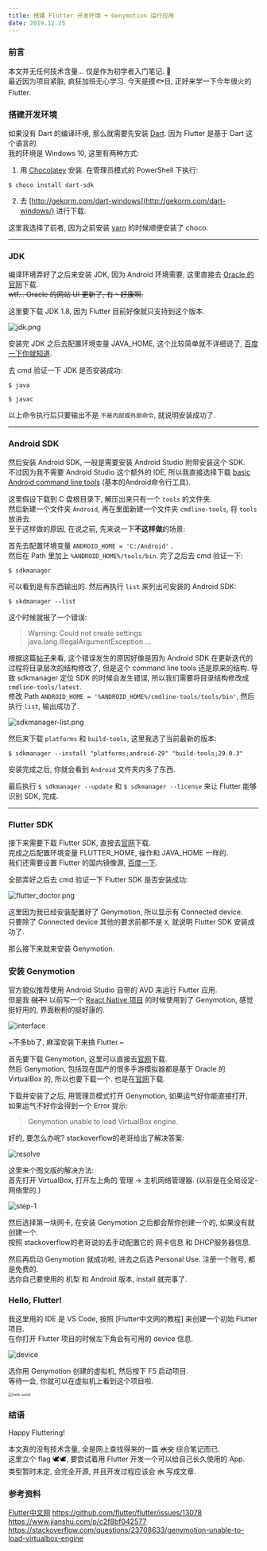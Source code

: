 ```yaml
---
title: 搭建 Flutter 开发环境 + Genymotion 运行应用
date: 2019.12.25
---
```




### 前言

本文并无任何技术含量... 仅是作为初学者入门笔记. :snail:<br>
最近因为项目紧脏, 疯狂加班无心学习. 今天是摸:fish:日, 正好来学一下今年很火的 Flutter.<br>



### 搭建开发环境

如果没有 Dart 的编译环境, 那么就需要先安装 [Dart](https://dart.dev). 因为 Flutter 是基于 Dart 这个语言的.<br>
我的环境是 Windows 10, 这里有两种方式:

1) 用 [Chocolatey](https://chocolatey.org/) 安装.
在管理员模式的 PowerShell 下执行:
```shell
$ choco install dart-sdk
```
2) 去 [http://gekorm.com/dart-windows](http://gekorm.com/dart-windows/) 进行下载.

这里我选择了前者, 因为之前安装 [yarn](https://yarnpkg.com/) 的时候顺便安装了 choco.

---
### JDK

编译环境弄好了之后来安装 JDK, 因为 Android 环境需要, 这里直接去 [Oracle 的官网](https://www.oracle.com/java/technologies/javase-downloads.html)下载.<br>
 ~~wtf... Oracle 的网站 UI 更新了, 有丶好康啊.~~

这里要下载 JDK 1.8, 因为 Flutter 目前好像就只支持到这个版本.

![jdk.png](https://i.loli.net/2020/05/14/knRFgTB2Wav9ohJ.png)

安装完 JDK 之后去配置环境变量 JAVA_HOME, 这个比较简单就不详细说了, [百度一下你就知道](https://www.baidu.com/s?word=JAVA_HOME&tn=92583360_hao_pg&ie=utf-8&ssl_sample=normal).

去 cmd 验证一下 JDK 是否安装成功:
```shell
$ java
```
```shell
$ javac
```
以上命令执行后只要输出不是 `不是内部或外部命令`, 就说明安装成功了.

---
### Android SDK

然后安装 Android SDK, 一般是需要安装 Android Studio 附带安装这个 SDK.<br>
不过因为我不需要 Android Studio 这个额外的 IDE, 所以我直接选择下载 [basic Android command line tools](https://developer.android.google.cn/studio) (基本的Android命令行工具).

这里假设下载到 C 盘根目录下, 解压出来只有一个 `tools` 的文件夹.<br>
然后新建一个文件夹 `Android`, 再在里面新建一个文件夹 `cmdline-tools`, 将 `tools` 放进去.<br>
至于这样做的原因, 在说之前, 先来说一下**不这样做**的场景:

首先去配置环境变量 `ANDROID_HOME = 'C:/Android'` .<br>
然后在 Path 里加上 `%ANDROID_HOME%/tools/bin`. 完了之后去 cmd 验证一下:

```shell
$ sdkmanager
```
可以看到是有东西输出的. 然后再执行 `list` 来列出可安装的 Android SDK:
```
$ skdmanager --list
```
这个时候就报了一个错误:
> Warning: Could not create settings
> java.lang.IllegalArgumentException
> ...

根据这篇[帖子](https://stackoverflow.com/questions/60440509/android-command-line-tools-sdkmanager-always-shows-warning-could-not-create-se)来看, 这个错误发生的原因好像是因为 Android SDK 在更新迭代的过程将目录层次的结构修改了, 但是这个 command line tools 还是原来的结构. 导致 sdkmanager 定位 SDK 的时候会发生错误, 所以我们需要将目录结构修改成 `cmdline-tools/latest`. <br>
修改 Path `ANDROID_HOME = '%ANDROID_HOME%/cmdline-tools/tools/bin'`, 然后执行 `list`, 输出成功了.

![sdkmanager-list.png](https://i.loli.net/2020/05/14/FTAxbZQSrhROfgj.png)

然后来下载 `platforms` 和 `build-tools`, 这里我选了当前最新的版本:
```shell
$ sdkmanager --install "platforms;android-29" "build-tools;29.0.3"
```
安装完成之后, 你就会看到 `Android` 文件夹内多了东西.

最后执行 `$ sdkmanager --update` 和 `$ sdkmanager --license` 来让 Flutter 能够识别 SDK, 完成.

---
### Flutter SDK

接下来需要下载 Flutter SDK, 直接去[官网](https://flutter.dev/docs/get-started/install/windows)下载.<br>
完成之后配置环境变量 FLUTTER_HOME, 操作和 JAVA_HOME 一样的.<br>
我们还需要设置 Flutter 的国内镜像源, [百度一下](https://www.baidu.com/s?word=Flutter+%E5%9B%BD%E5%86%85%E9%95%9C%E5%83%8F&tn=92583360_hao_pg&ie=utf-8&ssl_sample=normal).

全部弄好之后去 cmd 验证一下 Flutter SDK 是否安装成功:

![flutter_doctor.png](https://i.loli.net/2020/05/14/G2sBAy3QPgKd7ft.png)

这里因为我已经安装配置好了 Genymotion, 所以显示有 Connected device.<br>
只要除了 Connected device 其他的要求前都不是 `X`, 就说明 Flutter SDK 安装成功了. 

那么接下来就来安装 Genymotion.



### 安装 Genymotion

官方貌似推荐使用 Android Studio 自带的 AVD 来运行 Flutter 应用. <br>
但是我 ~~就不!~~  以前写一个 [React Native 项目](https://github.com/glitchboyl/ohce) 的时候使用到了 Genymotion, 感觉挺好用的, 界面粉粉的挺好康的.  

![interface](https://i.loli.net/2019/12/25/DtsNvLugZ3kqSoh.png)

~不多bb了, 麻溜安装下来搞 Flutter.~

首先要下载 Genymotion, 这里可以直接去[官网](https://www.genymotion.com/download/)下载.<br>
然后 Genymotion, 包括现在国产的很多手游模拟器都是基于 Oracle 的 VirtualBox 的, 所以也要下载一个. 也是在[官网](https://www.virtualbox.org/wiki/Downloads)下载.

下载并安装了之后, 用管理员模式打开 Genymotion, 如果运气好你能直接打开,<br>
如果运气不好你会得到一个 Error 提示:

> Genymotion unable to load VirtualBox engine.

好的, 要怎么办呢? stackoverflow的老哥给出了解决答案:

![resolve](https://i.loli.net/2019/12/25/PcsVOM6zFE395lp.png)

这里来个图文版的解决方法:<br>
首先打开 VirtualBox, 打开左上角的 管理 -> 主机网络管理器. (以前是在全局设定-网络里的.)

![step-1](https://i.loli.net/2019/12/25/HgbcTVDs8woWqfR.png)

然后选择第一块网卡, 在安装 Genymotion 之后都会帮你创建一个的, 如果没有就创建一个. <br>
按照 stackoverflow的老哥说的去手动配置它的 网卡信息 和 DHCP服务器信息.

然后再启动 Genymotion 就成功啦, 进去之后选 Personal Use. 注册一个账号, 都是免费的.<br>
选你自己要使用的 机型 和 Android 版本, install 就完事了.



### Hello, Flutter!

我这里用的 IDE 是 VS Code, 按照 [Flutter中文网的教程] 来创建一个初始 Flutter 项目.<br>
在你打开 Flutter 项目的时候左下角会有可用的 device 信息.

![device](https://i.loli.net/2019/12/25/3658jJKOZVSCYQU.png)

选你用 Genymotion 创建的虚拟机, 然后按下 F5 启动项目. <br>
等待一会, 你就可以在虚拟机上看到这个项目啦.

<img src="https://i.loli.net/2019/12/25/kz8gYyrqf7nE1mi.png" alt="hello world" style="zoom:50%;" />

### 结语

Happy Fluttering!

本文真的没有技术含量, 全是网上查找得来的一篇 ~~水文~~ 综合笔记而已.<br>
这里立个 flag 🕊️🕊️, 要尝试着用 Flutter 开发一个可以给自己长久使用的 App.<br>
类型暂时未定, 会完全开源, 并且开发过程应该会 ~~水~~ 写成文章.



### 参考资料

[Flutter中文网](https://flutterchina.club/)
https://github.com/flutter/flutter/issues/13078
https://www.jianshu.com/p/c2f8bf042577
https://stackoverflow.com/questions/23708633/genymotion-unable-to-load-virtualbox-engine
